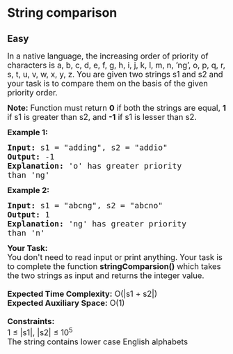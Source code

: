 # String comparison
## Easy
<div class="problems_problem_content__Xm_eO"><p><span style="font-size:18px">In a native language, the increasing order of priority of characters is a, b, c, d, e, f, g, h, i, j, k, l, m, n, ’ng’, o, p, q, r, s, t, u, v, w, x, y, z. You are given two strings s1 and s2 and your task is to&nbsp;compare them on the basis of the given priority order. </span></p>

<p><span style="font-size:18px"><strong>Note:</strong> Function must return <strong>0</strong> if both the strings are equal, <strong>1</strong> if s1 is greater than s2, and <strong>-1</strong> if s1 is lesser than s2. </span></p>

<p><span style="font-size:18px"><strong>Example 1:</strong></span></p>

<pre><span style="font-size:18px"><strong>Input:</strong> s1 = "adding", s2 = "addio"</span>
<span style="font-size:18px"><strong>Output:</strong> -1
<strong>Explanation:</strong> 'o' has greater priority 
than 'ng'</span></pre>

<p><span style="font-size:18px"><strong>Example 2:</strong></span></p>

<pre><span style="font-size:18px"><strong>Input:</strong> s1 = "abcng", s2 = "abcno"</span>
<span style="font-size:18px"><strong>Output:</strong> 1
<strong>Explanation:</strong> 'ng' has greater priority 
than 'n'</span></pre>

<p><span style="font-size:18px"><strong>Your Task:&nbsp;&nbsp;</strong><br>
You don't need to read input or print anything. Your task is to complete the function <strong>stringComparsion()</strong>&nbsp;which takes the two strings<strong> </strong>as input and returns the integer value.<br>
<br>
<strong>Expected Time Complexity:</strong>&nbsp;O(|s1 + s2|)<br>
<strong>Expected Auxiliary Space:</strong>&nbsp;O(1)<br>
<br>
<strong>Constraints:</strong><br>
1 ≤ |s1|, |s2| ≤ 10<sup>5</sup></span><br>
<span style="font-size:18px">The string contains lower case English alphabets</span></p>

</div>